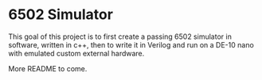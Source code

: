 # 6502 Simulator
This goal of this project is to first create a passing 6502 simulator in software, written in c++, then to write it in Verilog and run on a DE-10 nano with emulated custom external hardware.

More README to come.